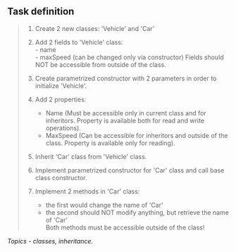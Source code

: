 ## Task definition ##

> 1) Create 2 new classes: 'Vehicle' and 'Car'  
>
> 2) Add 2 fields to 'Vehicle' class:  
	  - name  
	  - maxSpeed (can be changed only via constructor)
>    Fields should NOT be accessible from outside of the class.
> 
> 3) Create parametrized constructor with 2 parameters in order to initialize 'Vehicle'.  
> 
> 4) Add 2 properties:  
>	  - Name (Must be accessible only in current class and for inheritors. Property is available both for read and write operations).
>	  - MaxSpeed (Can be accessible for inheritors and outside of the class. Property is available only for reading).  
>
> 5) Inherit 'Car' class from 'Vehicle' class.
> 
> 6) Implement parametrized constructor for 'Car' class and call base class constructor.
> 
> 7) Implement 2 methods in 'Car' class:  
> 	  - the first would change the name of 'Car'  
> 	  - the second should NOT modify anything, but retrieve the name of 'Car'  
>    Both methods must be accessible outside of the class!
      
*Topics - classes, inheritance.*
